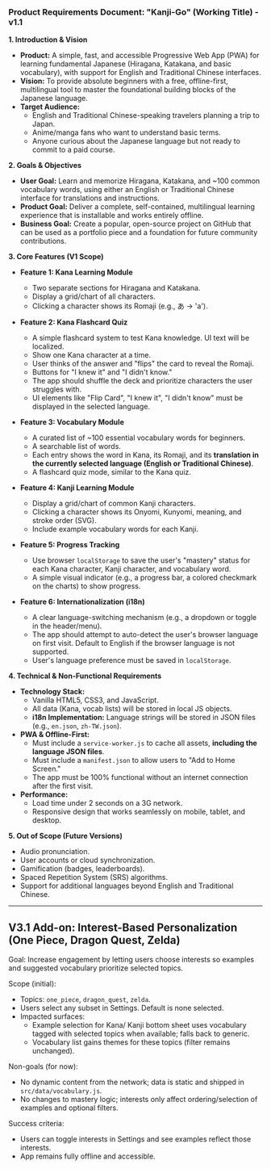 ### **Product Requirements Document: "Kanji-Go" (Working Title) - v1.1**

**1. Introduction & Vision**

*   **Product:** A simple, fast, and accessible Progressive Web App (PWA) for learning fundamental Japanese (Hiragana, Katakana, and basic vocabulary), with support for English and Traditional Chinese interfaces.
*   **Vision:** To provide absolute beginners with a free, offline-first, multilingual tool to master the foundational building blocks of the Japanese language.
*   **Target Audience:**
    *   English and Traditional Chinese-speaking travelers planning a trip to Japan.
    *   Anime/manga fans who want to understand basic terms.
    *   Anyone curious about the Japanese language but not ready to commit to a paid course.

**2. Goals & Objectives**

*   **User Goal:** Learn and memorize Hiragana, Katakana, and ~100 common vocabulary words, using either an English or Traditional Chinese interface for translations and instructions.
*   **Product Goal:** Deliver a complete, self-contained, multilingual learning experience that is installable and works entirely offline.
*   **Business Goal:** Create a popular, open-source project on GitHub that can be used as a portfolio piece and a foundation for future community contributions.

**3. Core Features (V1 Scope)**

*   **Feature 1: Kana Learning Module**
    *   Two separate sections for Hiragana and Katakana.
    *   Display a grid/chart of all characters.
    *   Clicking a character shows its Romaji (e.g., あ -> 'a').

*   **Feature 2: Kana Flashcard Quiz**
    *   A simple flashcard system to test Kana knowledge. UI text will be localized.
    *   Show one Kana character at a time.
    *   User thinks of the answer and "flips" the card to reveal the Romaji.
    *   Buttons for "I knew it" and "I didn't know."
    *   The app should shuffle the deck and prioritize characters the user struggles with.
    *   UI elements like "Flip Card", "I knew it", "I didn't know" must be displayed in the selected language.

*   **Feature 3: Vocabulary Module**
    *   A curated list of ~100 essential vocabulary words for beginners.
    *   A searchable list of words.
    *   Each entry shows the word in Kana, its Romaji, and its **translation in the currently selected language (English or Traditional Chinese)**.
    *   A flashcard quiz mode, similar to the Kana quiz.

*   **Feature 4: Kanji Learning Module**
    *   Display a grid/chart of common Kanji characters.
    *   Clicking a character shows its Onyomi, Kunyomi, meaning, and stroke order (SVG).
    *   Include example vocabulary words for each Kanji.

*   **Feature 5: Progress Tracking**
    *   Use browser `localStorage` to save the user's "mastery" status for each Kana character, Kanji character, and vocabulary word.
    *   A simple visual indicator (e.g., a progress bar, a colored checkmark on the charts) to show progress.

*   **Feature 6: Internationalization (i18n)**
    *   A clear language-switching mechanism (e.g., a dropdown or toggle in the header/menu).
    *   The app should attempt to auto-detect the user's browser language on first visit. Default to English if the browser language is not supported.
    *   User's language preference must be saved in `localStorage`.

**4. Technical & Non-Functional Requirements**

*   **Technology Stack:**
    *   Vanilla HTML5, CSS3, and JavaScript.
    *   All data (Kana, vocab lists) will be stored in local JS objects.
    *   **i18n Implementation:** Language strings will be stored in JSON files (e.g., `en.json`, `zh-TW.json`).
*   **PWA & Offline-First:**
    *   Must include a `service-worker.js` to cache all assets, **including the language JSON files**.
    *   Must include a `manifest.json` to allow users to "Add to Home Screen."
    *   The app must be 100% functional without an internet connection after the first visit.
*   **Performance:**
    *   Load time under 2 seconds on a 3G network.
    *   Responsive design that works seamlessly on mobile, tablet, and desktop.

**5. Out of Scope (Future Versions)**


*   Audio pronunciation.
*   User accounts or cloud synchronization.
*   Gamification (badges, leaderboards).
*   Spaced Repetition System (SRS) algorithms.
*   Support for additional languages beyond English and Traditional Chinese.

---

## V3.1 Add-on: Interest-Based Personalization (One Piece, Dragon Quest, Zelda)

Goal: Increase engagement by letting users choose interests so examples and suggested vocabulary prioritize selected topics.

Scope (initial):
- Topics: `one_piece`, `dragon_quest`, `zelda`.
- Users select any subset in Settings. Default is none selected.
- Impacted surfaces:
    - Example selection for Kana/ Kanji bottom sheet uses vocabulary tagged with selected topics when available; falls back to generic.
    - Vocabulary list gains themes for these topics (filter remains unchanged).

Non-goals (for now):
- No dynamic content from the network; data is static and shipped in `src/data/vocabulary.js`.
- No changes to mastery logic; interests only affect ordering/selection of examples and optional filters.

Success criteria:
- Users can toggle interests in Settings and see examples reflect those interests.
- App remains fully offline and accessible.
